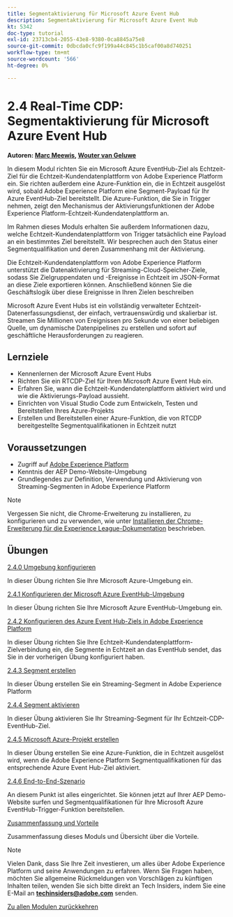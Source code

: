 ```yaml
---
title: Segmentaktivierung für Microsoft Azure Event Hub
description: Segmentaktivierung für Microsoft Azure Event Hub
kt: 5342
doc-type: tutorial
exl-id: 23713cb4-2055-43e8-9380-0ca8845a75e8
source-git-commit: 0dbcda0cfc9f199a44c845c1b5caf00a8d740251
workflow-type: tm+mt
source-wordcount: '566'
ht-degree: 0%

---
```


# 2.4 Real-Time CDP: Segmentaktivierung für Microsoft Azure Event Hub

**Autoren: [Marc Meewis](https://www.linkedin.com/in/marcmeewis/), [Wouter van Geluwe](https://www.linkedin.com/in/woutervangeluwe/)**

In diesem Modul richten Sie ein Microsoft Azure EventHub-Ziel als Echtzeit-Ziel für die Echtzeit-Kundendatenplattform von Adobe Experience Platform ein. Sie richten außerdem eine Azure-Funktion ein, die in Echtzeit ausgelöst wird, sobald Adobe Experience Platform eine Segment-Payload für Ihr Azure EventHub-Ziel bereitstellt. Die Azure-Funktion, die Sie in Trigger nehmen, zeigt den Mechanismus der Aktivierungsfunktionen der Adobe Experience Platform-Echtzeit-Kundendatenplattform an.

Im Rahmen dieses Moduls erhalten Sie außerdem Informationen dazu, welche Echtzeit-Kundendatenplattform von Trigger tatsächlich eine Payload an ein bestimmtes Ziel bereitstellt. Wir besprechen auch den Status einer Segmentqualifikation und deren Zusammenhang mit der Aktivierung.

Die Echtzeit-Kundendatenplattform von Adobe Experience Platform unterstützt die Datenaktivierung für Streaming-Cloud-Speicher-Ziele, sodass Sie Zielgruppendaten und -Ereignisse in Echtzeit im JSON-Format an diese Ziele exportieren können. Anschließend können Sie die Geschäftslogik über diese Ereignisse in Ihren Zielen beschreiben

Microsoft Azure Event Hubs ist ein vollständig verwalteter Echtzeit-Datenerfassungsdienst, der einfach, vertrauenswürdig und skalierbar ist. Streamen Sie Millionen von Ereignissen pro Sekunde von einer beliebigen Quelle, um dynamische Datenpipelines zu erstellen und sofort auf geschäftliche Herausforderungen zu reagieren.

## Lernziele

- Kennenlernen der Microsoft Azure Event Hubs
- Richten Sie ein RTCDP-Ziel für Ihren Microsoft Azure Event Hub ein.
- Erfahren Sie, wann die Echtzeit-Kundendatenplattform aktiviert wird und wie die Aktivierungs-Payload aussieht.
- Einrichten von Visual Studio Code zum Entwickeln, Testen und Bereitstellen Ihres Azure-Projekts
- Erstellen und Bereitstellen einer Azure-Funktion, die von RTCDP bereitgestellte Segmentqualifikationen in Echtzeit nutzt

## Voraussetzungen

- Zugriff auf [Adobe Experience Platform](https://experience.adobe.com/platform)
- Kenntnis der AEP Demo-Website-Umgebung
- Grundlegendes zur Definition, Verwendung und Aktivierung von Streaming-Segmenten in Adobe Experience Platform

>[!NOTE]
>
>Vergessen Sie nicht, die Chrome-Erweiterung zu installieren, zu konfigurieren und zu verwenden, wie unter [Installieren der Chrome-Erweiterung für die Experience League-Dokumentation](../../gettingstarted/gettingstarted/ex1.md) beschrieben.

## Übungen

[2.4.0 Umgebung konfigurieren](./ex0.md)

In dieser Übung richten Sie Ihre Microsoft Azure-Umgebung ein.

[2.4.1 Konfigurieren der Microsoft Azure EventHub-Umgebung](./ex1.md)

In dieser Übung richten Sie Ihre Microsoft Azure EventHub-Umgebung ein.

[2.4.2 Konfigurieren des Azure Event Hub-Ziels in Adobe Experience Platform](./ex2.md)

In dieser Übung richten Sie Ihre Echtzeit-Kundendatenplattform-Zielverbindung ein, die Segmente in Echtzeit an das EventHub sendet, das Sie in der vorherigen Übung konfiguriert haben.

[2.4.3 Segment erstellen](./ex3.md)

In dieser Übung erstellen Sie ein Streaming-Segment in Adobe Experience Platform

[2.4.4 Segment aktivieren](./ex4.md)

In dieser Übung aktivieren Sie Ihr Streaming-Segment für Ihr Echtzeit-CDP-EventHub-Ziel.

[2.4.5 Microsoft Azure-Projekt erstellen](./ex5.md)

In dieser Übung erstellen Sie eine Azure-Funktion, die in Echtzeit ausgelöst wird, wenn die Adobe Experience Platform Segmentqualifikationen für das entsprechende Azure Event Hub-Ziel aktiviert.

[2.4.6 End-to-End-Szenario](./ex6.md)

An diesem Punkt ist alles eingerichtet. Sie können jetzt auf Ihrer AEP Demo-Website surfen und Segmentqualifikationen für Ihre Microsoft Azure EventHub-Trigger-Funktion bereitstellen.

[Zusammenfassung und Vorteile](./summary.md)

Zusammenfassung dieses Moduls und Übersicht über die Vorteile.

>[!NOTE]
>
>Vielen Dank, dass Sie Ihre Zeit investieren, um alles über Adobe Experience Platform und seine Anwendungen zu erfahren. Wenn Sie Fragen haben, möchten Sie allgemeine Rückmeldungen von Vorschlägen zu künftigen Inhalten teilen, wenden Sie sich bitte direkt an Tech Insiders, indem Sie eine E-Mail an **techinsiders@adobe.com** senden.

[Zu allen Modulen zurückkehren](../../../overview.md)
